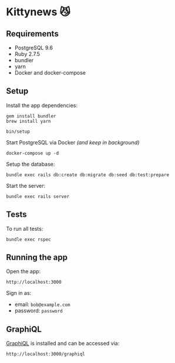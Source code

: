 # Kittynews 😼

## Requirements

- PostgreSQL 9.6
- Ruby 2.7.5
- bundler
- yarn
- Docker and docker-compose

## Setup

Install the app dependencies:

```
gem install bundler
brew install yarn

bin/setup
```

Start PostgreSQL via Docker *(and keep in background)*

```
docker-compose up -d
```

Setup the database:

```
bundle exec rails db:create db:migrate db:seed db:test:prepare
```

Start the server:

```
bundle exec rails server
```

## Tests

To run all tests:

```
bundle exec rspec
```

## Running the app

Open the app:

```
http://localhost:3000
```

Sign in as:

* email: `bob@example.com`
* password: `password`

## GraphiQL

[GraphiQL](https://www.npmjs.com/package/graphiql) is installed and can be accessed via:

```
http://localhost:3000/graphiql
```
